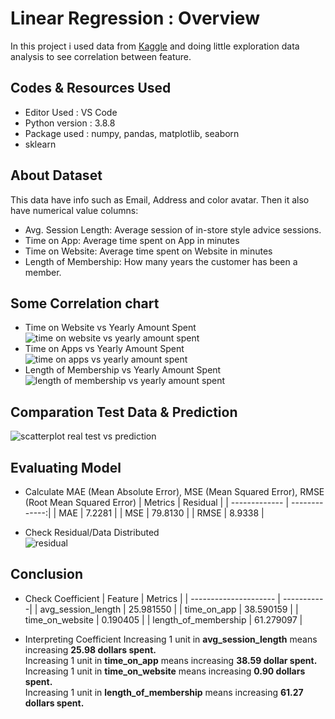 # Linear Regression : Overview
In this project i used data from [Kaggle](https://github.com/denidya/linear-regression/blob/main/Ecommerce%20Customers) and doing little exploration data analysis to see correlation between feature.

## Codes & Resources Used
- Editor Used : VS Code
- Python version : 3.8.8
- Package used : numpy, pandas, matplotlib, seaborn
- sklearn

## About Dataset
This data have info such as Email, Address and color avatar. Then it also have numerical value columns:
- Avg. Session Length: Average session of in-store style advice sessions.
- Time on App: Average time spent on App in minutes
- Time on Website: Average time spent on Website in minutes
- Length of Membership: How many years the customer has been a member.

## Some Correlation chart
- Time on Website vs Yearly Amount Spent <br />
  ![time on website vs yearly amount spent](https://user-images.githubusercontent.com/41662335/145139027-1d1a0cf6-635f-41e7-afdc-e1adbec29daa.png)
- Time on Apps vs Yearly Amount Spent <br />
  ![time on apps vs yearly amount spent](https://user-images.githubusercontent.com/41662335/145139164-9b533078-21a8-4745-b3b6-9a8ab86af99a.png)
- Length of Membership vs Yearly Amount Spent <br />
  ![length of membership vs yearly amount spent](https://user-images.githubusercontent.com/41662335/145139213-88b3054d-5a7f-4760-a7e2-7088ccbf0d77.png)

## Comparation Test Data & Prediction 
![scatterplot real test vs prediction](https://user-images.githubusercontent.com/41662335/145139557-29563df0-992f-44a9-9ec2-33e3745535b7.png)

## Evaluating Model
- Calculate MAE (Mean Absolute Error), MSE (Mean Squared Error), RMSE (Root Mean Squared Error)
  | Metrics       | Residual      | 
  | ------------- | -------------:| 
  | MAE           | 7.2281        | 
  | MSE           | 79.8130       | 
  | RMSE          | 8.9338        | 

- Check Residual/Data Distributed <br />
  ![residual](https://user-images.githubusercontent.com/41662335/145140823-7855750f-66e1-433e-82ff-cd78a5a956ff.png)
 
## Conclusion
- Check Coefficient
  | Feature               | Metrics    | 
  | --------------------- | -----------| 
  | avg_session_length    | 25.981550  | 
  | time_on_app           | 38.590159  | 
  | time_on_website       | 0.190405   |
  | length_of_membership  | 61.279097  |
  
- Interpreting Coefficient
  Increasing 1 unit in **avg_session_length** means increasing **25.98 dollars spent.** <br />
  Increasing 1 unit in **time_on_app** means increasing **38.59 dollar spent.** <br />
  Increasing 1 unit in **time_on_website** means increasing **0.90 dollars spent.** <br />
  Increasing 1 unit in **length_of_membership** means increasing **61.27 dollars spent.** <br />
